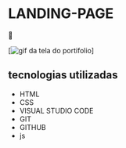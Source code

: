 # LANDING-PAGE


 🚀

[<img src="./Vídeo sem título ‐ Feito com o Clipchamp.gif" alt="gif da tela do portifolio">]

## tecnologias utilizadas

- HTML
- CSS
- VISUAL STUDIO CODE
- GIT
- GITHUB
- js


